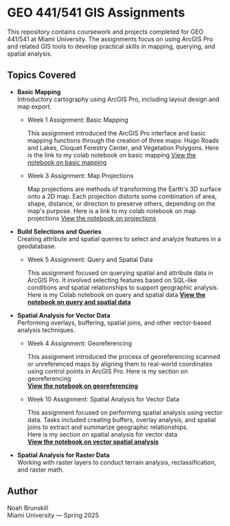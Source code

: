 # GEO 441/541 GIS Assignments

This repository contains coursework and projects completed for GEO 441/541 at Miami University. The assignments focus on using ArcGIS Pro and related GIS tools to develop practical skills in mapping, querying, and spatial analysis.

## Topics Covered

- **Basic Mapping**  
  Introductory cartography using ArcGIS Pro, including layout design and map export.
  - Week 1 Assignment: Basic Mapping

    This assignment introduced the ArcGIS Pro interface and basic mapping functions through the creation of three maps: Hugo Roads and Lakes, Cloquet Forestry Center, and Vegetation Polygons. Here is the link to my colab notebook on basic mapping [View the notebook on basic mapping](https://github.com/DestroyerDay/Geo-441-Database/blob/main/Week%201%20Basic%20Mapping.ipynb)
    
  - Week 3 Assignment: Map Projections

    Map projections are methods of transforming the Earth's 3D surface onto a 2D map. Each projection distorts some combination of area, shape, distance, or direction to preserve others, depending on the map's 
    purpose. Here is a link to my colab notebook on map projections [View the notebook on projections](https://github.com/DestroyerDay/Geo-441-Database/blob/main/Week%203%20assignment%3A%20Projections.ipynb)

- **Build Selections and Queries**  
  Creating attribute and spatial queries to select and analyze features in a geodatabase.
  - Week 5 Assignment: Query and Spatial Data 

    This assignment focused on querying spatial and attribute data in ArcGIS Pro. It involved selecting features based on SQL-like conditions and spatial 
    relationships to support geographic analysis.  
    Here is my Colab notebook on query and spatial data [**View the notebook on query and spatial data**](https://github.com/DestroyerDay/Geo-441-Database/blob/main/Week%205%20assignment%3A%20Query%20and%20spatial%20data.ipynb)

- **Spatial Analysis for Vector Data**  
  Performing overlays, buffering, spatial joins, and other vector-based analysis techniques.
  - Week 4 Assignment: Georeferencing
    
    This assignment introduced the process of georeferencing scanned or unreferenced maps by aligning them to real-world coordinates using control points in ArcGIS 
    Pro.  Here is my section on georeferencing  
    [**View the notebook on georeferencing**](https://github.com/DestroyerDay/Geo-441-Database/blob/main/Week%204%20assignment%3A%20Georeferencing.ipynb)
  - Week 10 Assignment: Spatial Analysis for Vector Data  

    This assignment focused on performing spatial analysis using vector data. Tasks included creating buffers, overlay analysis, and spatial joins to extract and 
    summarize geographic relationships.  
    Here is my section on spatial analysis for vector data  
    [**View the notebook on vector spatial analysis**](https://github.com/DestroyerDay/Geo-441-Database/blob/main/Week%2010%20assignment%3A%20Spatial%20Analysis%20for%20Vector%20Data.ipynb)

- **Spatial Analysis for Raster Data**  
  Working with raster layers to conduct terrain analysis, reclassification, and raster math.



## Author

Noah Brunskill  
Miami University — Spring 2025
